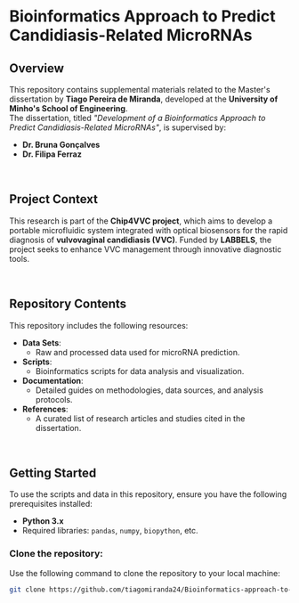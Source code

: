 # Bioinformatics Approach to Predict Candidiasis-Related MicroRNAs  

## Overview  
This repository contains supplemental materials related to the Master's dissertation by **Tiago Pereira de Miranda**, developed at the **University of Minho's School of Engineering**.  
The dissertation, titled *"Development of a Bioinformatics Approach to Predict Candidiasis-Related MicroRNAs"*, is supervised by:  
- **Dr. Bruna Gonçalves**  
- **Dr. Filipa Ferraz**  

<br>

## Project Context  
This research is part of the **Chip4VVC project**, which aims to develop a portable microfluidic system integrated with optical biosensors for the rapid diagnosis of **vulvovaginal candidiasis (VVC)**. Funded by **LABBELS**, the project seeks to enhance VVC management through innovative diagnostic tools.  

<br>

## Repository Contents  
This repository includes the following resources:  
- **Data Sets**:  
  - Raw and processed data used for microRNA prediction.  
- **Scripts**:  
  - Bioinformatics scripts for data analysis and visualization.  
- **Documentation**:  
  - Detailed guides on methodologies, data sources, and analysis protocols.  
- **References**:  
  - A curated list of research articles and studies cited in the dissertation.  

<br>

## Getting Started  
To use the scripts and data in this repository, ensure you have the following prerequisites installed:  

- **Python 3.x**  
- Required libraries: `pandas`, `numpy`, `biopython`, etc.  

### Clone the repository:  
Use the following command to clone the repository to your local machine:  
```bash  
git clone https://github.com/tiagomiranda24/Bioinformatics-approach-to-predicted-candidiasis-related-microRNAs.git  
